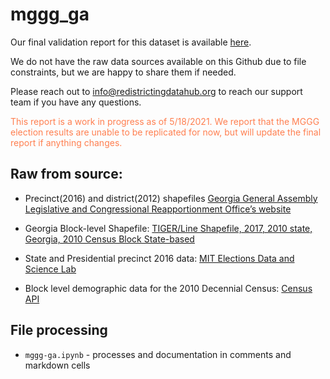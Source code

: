 # mggg_ga

Our final validation report for this dataset is available [here](https://redistrictingdatahub.org/dataset/mggg-georgia-precincts-and-election-results/). 

We do not have the raw data sources available on this Github due to file constraints, but we are happy to share them if needed. 

Please reach out to info@redistrictingdatahub.org to reach our support team if you have any questions.


<font color="Coral">This report is a work in progress as of 5/18/2021. We report that the MGGG election results are unable to be replicated for now, but will update the final report if anything changes.</font> 


## Raw from source:

- Precinct(2016) and district(2012) shapefiles [Georgia General Assembly Legislative and Congressional Reapportionment Office’s website](http://www.legis.ga.gov/Joint/reapportionment/en-US/default.aspx)
- Georgia Block-level Shapefile: [TIGER/Line Shapefile, 2017, 2010 state, Georgia, 2010 Census Block State-based](https://catalog.data.gov/dataset/tiger-line-shapefile-2017-2010-state-georgia-2010-census-block-state-based)
- State and Presidential precinct 2016 data: [MIT Elections Data and Science Lab](https://electionlab.mit.edu/data)

- Block level demographic data for the 2010 Decennial Census: [Census API](https://api.census.gov/data/2010/dec/sf1)
   
   
## File processing
- `mggg-ga.ipynb` - processes and documentation in comments and markdown cells





